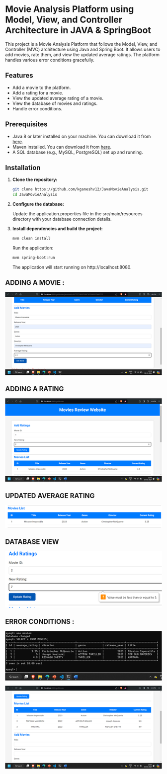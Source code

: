 # Movie Analysis Platform using Model, View, and Controller Architecture in JAVA & SpringBoot

This project is a Movie Analysis Platform that follows the Model, View, and Controller (MVC) architecture using Java and Spring Boot. It allows users to add movies, rate them, and view the updated average ratings. The platform handles various error conditions gracefully.

## Features

- Add a movie to the platform.
- Add a rating for a movie.
- View the updated average rating of a movie.
- View the database of movies and ratings.
- Handle error conditions.

## Prerequisites

- Java 8 or later installed on your machine. You can download it from [here](https://www.oracle.com/java/technologies/javase-downloads.html).
- Maven installed. You can download it from [here](https://maven.apache.org/download.cgi).
- A SQL database (e.g., MySQL, PostgreSQL) set up and running.

## Installation

1. **Clone the repository:**

   ```bash
   git clone https://github.com/kganeshv12/JavaMovieAnalysis.git
   cd JavaMovieAnalysis
   ```
2. **Configure the database:**

    Update the application.properties file in the src/main/resources directory with your database connection details.

3. **Install dependencies and build the project:**

    ```bash
    mvn clean install
    ```
    Run the application:
    ```bash
    mvn spring-boot:run
    ```
    The application will start running on http://localhost:8080.

## ADDING A MOVIE :
![Images](img1.png)

## ADDING A RATING
![Images](img2.png)

## UPDATED AVERAGE RATING
![Images](img3.png)

## DATABASE VIEW
![Images](img4.png)

## ERROR CONDITIONS :
![Images](img5.png)

![Images](img6.png)
